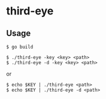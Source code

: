# third-eye

## Usage

```console
$ go build
```

```console
$ ./third-eye -key <key> <path>
$ ./third-eye -d -key <key> <path>
```

or

```console
$ echo $KEY | ./third-eye <path>
$ echo $KEY | ./third-eye -d <path>
```
